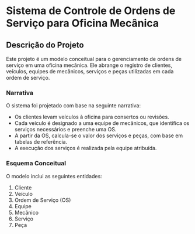 # Sistema de Controle de Ordens de Serviço para Oficina Mecânica

## Descrição do Projeto
Este projeto é um modelo conceitual para o gerenciamento de ordens de serviço em uma oficina mecânica. 
Ele abrange o registro de clientes, veículos, equipes de mecânicos, serviços e peças utilizadas em cada ordem de serviço.

### Narrativa
O sistema foi projetado com base na seguinte narrativa:
- Os clientes levam veículos à oficina para consertos ou revisões.
- Cada veículo é designado a uma equipe de mecânicos, que identifica os serviços necessários e preenche uma OS.
- A partir da OS, calcula-se o valor dos serviços e peças, com base em tabelas de referência.
- A execução dos serviços é realizada pela equipe atribuída.

### Esquema Conceitual
O modelo inclui as seguintes entidades:
1. Cliente
2. Veículo
3. Ordem de Serviço (OS)
4. Equipe
5. Mecânico
6. Serviço
7. Peça

